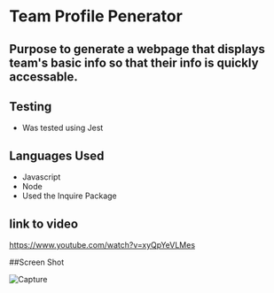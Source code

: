 # Team Profile Penerator

## Purpose to generate a webpage that displays team's basic info so that their info is quickly accessable.

## Testing
- Was tested using Jest

## Languages Used
- Javascript
- Node
- Used the Inquire Package

## link to video
https://www.youtube.com/watch?v=xyQpYeVLMes

##Screen Shot

![Capture](https://user-images.githubusercontent.com/77703087/119589393-eaab4d00-bd8f-11eb-87f7-76398b8b9683.PNG)


